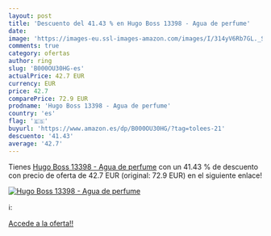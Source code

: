```yaml
---
layout: post
title: 'Descuento del 41.43 % en Hugo Boss 13398 - Agua de perfume'
date: 
image: 'https://images-eu.ssl-images-amazon.com/images/I/314yV6Rb7GL._SL200_.jpg'
comments: true
category: ofertas
author: ring
slug: 'B000OU30HG-es'
actualPrice: 42.7 EUR
currency: EUR
price: 42.7
comparePrice: 72.9 EUR
prodname: 'Hugo Boss 13398 - Agua de perfume'
country: 'es'
flag: '🇪🇸'
buyurl: 'https://www.amazon.es/dp/B000OU30HG/?tag=tolees-21'
descuento: '41.43'
average: '42.7'
---
```


Tienes [Hugo Boss 13398 - Agua de perfume](https://www.amazon.es/dp/B000OU30HG/?tag=tolees-21) con un 41.43 % de descuento con precio de oferta de 42.7 EUR (original: 72.9 EUR) en el siguiente enlace!

[![Hugo Boss 13398 - Agua de perfume](https://images-eu.ssl-images-amazon.com/images/I/314yV6Rb7GL._SL200_.jpg)](https://www.amazon.es/dp/B000OU30HG/?tag=tolees-21)

ℹ️:


[Accede a la oferta!!](https://www.amazon.es/dp/B000OU30HG/?tag=tolees-21)
